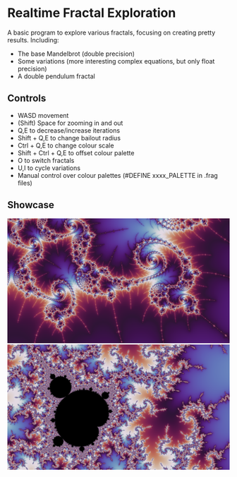 <h1>Realtime Fractal Exploration</h1>
<p>A basic program to explore various fractals, focusing on creating pretty results. Including:</p>
<ul>
  <li>The base Mandelbrot (double precision)</li>
  <li>Some variations (more interesting complex equations, but only float precision)</li>
  <li>A double pendulum fractal</li>
</ul>

<h2>Controls</h2>
<ul>
  <li>WASD movement</li>
  <li>(Shift) Space for zooming in and out</li>
  <li>Q,E to decrease/increase iterations</li>
  <li>Shift + Q,E to change bailout radius</li>
  <li>Ctrl + Q,E to change colour scale</li>
  <li>Shift + Ctrl + Q,E to offset colour palette</li>
  <li>O to switch fractals</li>
  <li>U,I to cycle variations</li>
  <li>Manual control over colour palettes (#DEFINE xxxx_PALETTE in .frag files)</li>
</ul>

<h2>Showcase</h2>
<img src="images/dark.png" alt="Swirls"></img>
<img src="images/mishapen.png" alt="Minibrot"></img>
